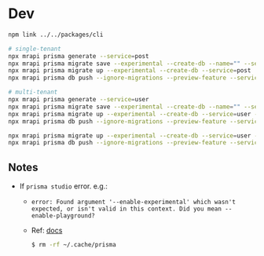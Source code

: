 

# Dev

```bash
npm link ../../packages/cli

# single-tenant
npx mrapi prisma generate --service=post
npx mrapi prisma migrate save --experimental --create-db --name="" --service=post
npx mrapi prisma migrate up --experimental --create-db --service=post
npx mrapi prisma db push --ignore-migrations --preview-feature --service=post

# multi-tenant
npx mrapi prisma generate --service=user
npx mrapi prisma migrate save --experimental --create-db --name="" --service=user --tenant=one
npx mrapi prisma migrate up --experimental --create-db --service=user --tenant=one
npx mrapi prisma db push --ignore-migrations --preview-feature --service=user --tenant=one

npx mrapi prisma migrate up --experimental --create-db --service=user --tenant=two
npx mrapi prisma db push --ignore-migrations --preview-feature --service=user --tenant=two
```

## Notes

- If `prisma studio` error. e.g.:
  - `error: Found argument '--enable-experimental' which wasn't expected, or isn't valid in this context. Did you mean --enable-playground?`
  - Ref: [docs](https://www.prisma.io/docs/reference/tools-and-interfaces/prisma-studio#troubleshooting)

    ```bash
    $ rm -rf ~/.cache/prisma
    ```
